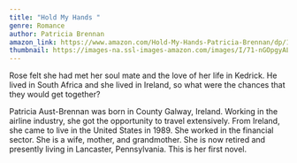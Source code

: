```yaml
---
title: "Hold My Hands "
genre: Romance
author: Patricia Brennan
amazon_link: https://www.amazon.com/Hold-My-Hands-Patricia-Brennan/dp/1648956548/ref=tmm_pap_swatch_0?_encoding=UTF8&qid=1643095667&sr=8-1
thumbnail: https://images-na.ssl-images-amazon.com/images/I/71-nGOpgyAL.jpg
---
```

Rose felt she had met her soul mate and the love of her life in Kedrick. He lived in South Africa and she lived in Ireland, so what were the chances that they would get together?

Patricia Aust-Brennan was born in County Galway, Ireland. Working in the airline industry, she got the opportunity to travel extensively. From Ireland, she came to live in the United States in 1989. She worked in the financial sector. She is a wife, mother, and grandmother. She is now retired and presently living in Lancaster, Pennsylvania. This is her first novel.